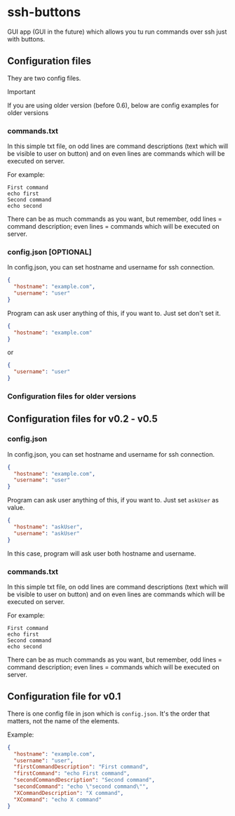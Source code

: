 # ssh-buttons
GUI app (GUI in the future) which allows you tu run commands over ssh just with buttons.

## Configuration files
They are two config files.

> [!IMPORTANT]  
> If you are using older version (before 0.6), below are config examples for older versions

### commands.txt
In this simple txt file, on odd lines are command descriptions (text which will be visible to user on button) and on even lines are commands which will be executed on server.

For example:
```
First command
echo first
Second command
echo second
```

There can be as much commands as you want, but remember, odd lines = command description; even lines = commands which will be executed on server.

### config.json [OPTIONAL]
In config.json, you can set hostname and username for ssh connection.
```json
{
  "hostname": "example.com",
  "username": "user"
}
```
Program can ask user anything of this, if you want to. Just set don't set it.
```json
{
  "hostname": "example.com"
}
```
or

```json
{
  "username": "user"
}
```

### Configuration files for older versions

## Configuration files for v0.2 - v0.5

### config.json
In config.json, you can set hostname and username for ssh connection.
```json
{
  "hostname": "example.com",
  "username": "user"
}
```
Program can ask user anything of this, if you want to. Just set `askUser` as value.
```json
{
  "hostname": "askUser",
  "username": "askUser"
}
```
In this case, program will ask user both hostname and username.

### commands.txt
In this simple txt file, on odd lines are command descriptions (text which will be visible to user on button) and on even lines are commands which will be executed on server.

For example:
```
First command
echo first
Second command
echo second
```

There can be as much commands as you want, but remember, odd lines = command description; even lines = commands which will be executed on server.

## Configuration file for v0.1
There is one config file in json which is `config.json`. It's the order that matters, not the name of the elements.

Example:
```json
{
  "hostname": "example.com",
  "username": "user",
  "firstCommandDescription": "First command",
  "firstCommand": "echo First command",
  "secondCommandDescription": "Second command",
  "secondCommand": "echo \"second command\"",
  "XCommandDescription": "X command",
  "XCommand": "echo X command"
}
```
